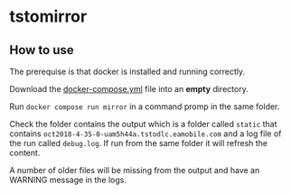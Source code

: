 # tstomirror

## How to use

The prerequise is that docker is installed and running correctly.

Download the [docker-compose.yml](https://raw.githubusercontent.com/d-fens/tstomirror/refs/heads/main/docker-compose.yml) file into an **empty** directory. 

Run `docker compose run mirror` in a command promp in the same folder.

Check the folder contains the output which is a folder called `static` that contains `oct2018-4-35-0-uam5h44a.tstodlc.eamobile.com` and a log file of the run called `debug.log`. If run from the same folder it will refresh the content.

A number of older files will be missing from the output and have an WARNING message in the logs.
